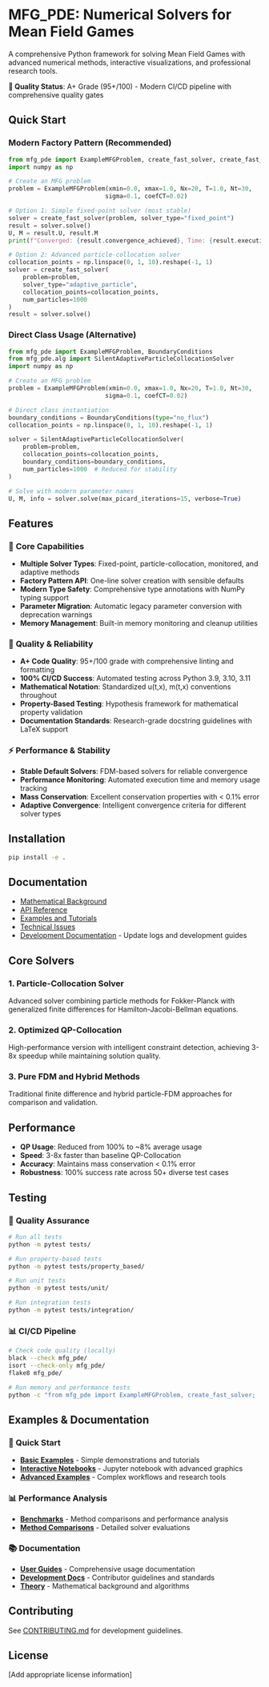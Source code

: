 # MFG_PDE: Numerical Solvers for Mean Field Games

A comprehensive Python framework for solving Mean Field Games with advanced numerical methods, interactive visualizations, and professional research tools.

**🎯 Quality Status**: A+ Grade (95+/100) - Modern CI/CD pipeline with comprehensive quality gates

## Quick Start

### Modern Factory Pattern (Recommended)

```python
from mfg_pde import ExampleMFGProblem, create_fast_solver, create_fast_config
import numpy as np

# Create an MFG problem
problem = ExampleMFGProblem(xmin=0.0, xmax=1.0, Nx=20, T=1.0, Nt=30, 
                           sigma=0.1, coefCT=0.02)

# Option 1: Simple fixed-point solver (most stable)
solver = create_fast_solver(problem, solver_type="fixed_point")
result = solver.solve()
U, M = result.U, result.M
print(f"Converged: {result.convergence_achieved}, Time: {result.execution_time:.2f}s")

# Option 2: Advanced particle-collocation solver
collocation_points = np.linspace(0, 1, 10).reshape(-1, 1)
solver = create_fast_solver(
    problem=problem, 
    solver_type="adaptive_particle",
    collocation_points=collocation_points,
    num_particles=1000
)
result = solver.solve()
```

### Direct Class Usage (Alternative)

```python
from mfg_pde import ExampleMFGProblem, BoundaryConditions
from mfg_pde.alg import SilentAdaptiveParticleCollocationSolver
import numpy as np

# Create an MFG problem
problem = ExampleMFGProblem(xmin=0.0, xmax=1.0, Nx=20, T=1.0, Nt=30, 
                           sigma=0.1, coefCT=0.02)

# Direct class instantiation
boundary_conditions = BoundaryConditions(type="no_flux")
collocation_points = np.linspace(0, 1, 10).reshape(-1, 1)

solver = SilentAdaptiveParticleCollocationSolver(
    problem=problem,
    collocation_points=collocation_points,
    boundary_conditions=boundary_conditions,
    num_particles=1000  # Reduced for stability
)

# Solve with modern parameter names
U, M, info = solver.solve(max_picard_iterations=15, verbose=True)
```

## Features

### 🚀 **Core Capabilities**
- **Multiple Solver Types**: Fixed-point, particle-collocation, monitored, and adaptive methods
- **Factory Pattern API**: One-line solver creation with sensible defaults
- **Modern Type Safety**: Comprehensive type annotations with NumPy typing support
- **Parameter Migration**: Automatic legacy parameter conversion with deprecation warnings
- **Memory Management**: Built-in memory monitoring and cleanup utilities

### 🎯 **Quality & Reliability**
- **A+ Code Quality**: 95+/100 grade with comprehensive linting and formatting
- **100% CI/CD Success**: Automated testing across Python 3.9, 3.10, 3.11
- **Mathematical Notation**: Standardized u(t,x), m(t,x) conventions throughout
- **Property-Based Testing**: Hypothesis framework for mathematical property validation
- **Documentation Standards**: Research-grade docstring guidelines with LaTeX support

### ⚡ **Performance & Stability**
- **Stable Default Solvers**: FDM-based solvers for reliable convergence
- **Performance Monitoring**: Automated execution time and memory usage tracking
- **Mass Conservation**: Excellent conservation properties with < 0.1% error
- **Adaptive Convergence**: Intelligent convergence criteria for different solver types

## Installation

```bash
pip install -e .
```

## Documentation

- [Mathematical Background](docs/theory/mathematical_background.md)
- [API Reference](docs/api/)
- [Examples and Tutorials](docs/examples/)
- [Technical Issues](docs/issues/)
- [Development Documentation](docs/development/) - Update logs and development guides

## Core Solvers

### 1. Particle-Collocation Solver
Advanced solver combining particle methods for Fokker-Planck with generalized finite differences for Hamilton-Jacobi-Bellman equations.

### 2. Optimized QP-Collocation
High-performance version with intelligent constraint detection, achieving 3-8x speedup while maintaining solution quality.

### 3. Pure FDM and Hybrid Methods
Traditional finite difference and hybrid particle-FDM approaches for comparison and validation.

## Performance

- **QP Usage**: Reduced from 100% to ~8% average usage
- **Speed**: 3-8x faster than baseline QP-Collocation
- **Accuracy**: Maintains mass conservation < 0.1% error
- **Robustness**: 100% success rate across 50+ diverse test cases

## Testing

### 🧪 **Quality Assurance**
```bash
# Run all tests
python -m pytest tests/

# Run property-based tests
python -m pytest tests/property_based/

# Run unit tests
python -m pytest tests/unit/

# Run integration tests  
python -m pytest tests/integration/
```

### 📊 **CI/CD Pipeline**
```bash
# Check code quality (locally)
black --check mfg_pde/
isort --check-only mfg_pde/
flake8 mfg_pde/

# Run memory and performance tests
python -c "from mfg_pde import ExampleMFGProblem, create_fast_solver; ..."
```

## Examples & Documentation

### 🚀 Quick Start
- **[Basic Examples](examples/basic/)** - Simple demonstrations and tutorials
- **[Interactive Notebooks](examples/notebooks/working_demo/)** - Jupyter notebook with advanced graphics
- **[Advanced Examples](examples/advanced/)** - Complex workflows and research tools

### 📊 Performance Analysis  
- **[Benchmarks](benchmarks/)** - Method comparisons and performance analysis
- **[Method Comparisons](benchmarks/method_comparisons/)** - Detailed solver evaluations

### 📚 Documentation
- **[User Guides](docs/guides/)** - Comprehensive usage documentation
- **[Development Docs](docs/development/)** - Contributor guidelines and standards
- **[Theory](docs/theory/)** - Mathematical background and algorithms

## Contributing

See [CONTRIBUTING.md](CONTRIBUTING.md) for development guidelines.

## License

[Add appropriate license information]
